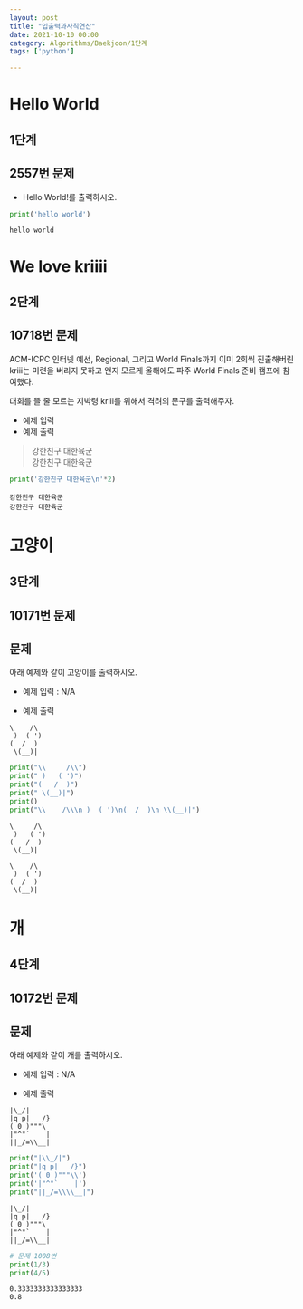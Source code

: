 ```yaml
---
layout: post
title: "입출력과사칙연산"
date: 2021-10-10 00:00
category: Algorithms/Baekjoon/1단계
tags: ['python']

---
```


# Hello World
## 1단계
## 2557번 문제
- Hello World!를 출력하시오.


```python
print('hello world')
```

    hello world


# We love kriiii
## 2단계
## 10718번 문제


ACM-ICPC 인터넷 예선, Regional, 그리고 World Finals까지 이미 2회씩 진출해버린 kriii는 미련을 버리지 못하고 왠지 모르게 올해에도 파주 World Finals 준비 캠프에 참여했다.

대회를 뜰 줄 모르는 지박령 kriii를 위해서 격려의 문구를 출력해주자.


- 예제 입력
- 예제 출력

> 강한친구 대한육군   
> 강한친구 대한육군


```python
print('강한친구 대한육군\n'*2)
```

    강한친구 대한육군
    강한친구 대한육군
    


# 고양이
## 3단계
## 10171번 문제

## 문제
아래 예제와 같이 고양이를 출력하시오.


- 예제 입력
: N/A

- 예제 출력

```
\    /\
 )  ( ')
(  /  )
 \(__)|
```


```python
print("\\     /\\")
print(" )   ( ')")
print("(   /  )")
print(" \(__)|")
print()
print("\\    /\\\n )  ( ')\n(  /  )\n \\(__)|") 
```

    \     /\
     )   ( ')
    (   /  )
     \(__)|
    
    \    /\
     )  ( ')
    (  /  )
     \(__)|


# 개
## 4단계
## 10172번 문제

## 문제
아래 예제와 같이 개를 출력하시오.


- 예제 입력
: N/A

- 예제 출력

```
|\_/|
|q p|   /}
( 0 )"""\
|"^"`    |
||_/=\\__|
```


```python
print("|\\_/|")
print("|q p|   /}")
print('( 0 )"""\\')
print('|"^"`    |')
print("||_/=\\\\__|")
```

    |\_/|
    |q p|   /}
    ( 0 )"""\
    |"^"`    |
    ||_/=\\__|



```python
# 문제 1008번
print(1/3)
print(4/5)
```

    0.3333333333333333
    0.8

